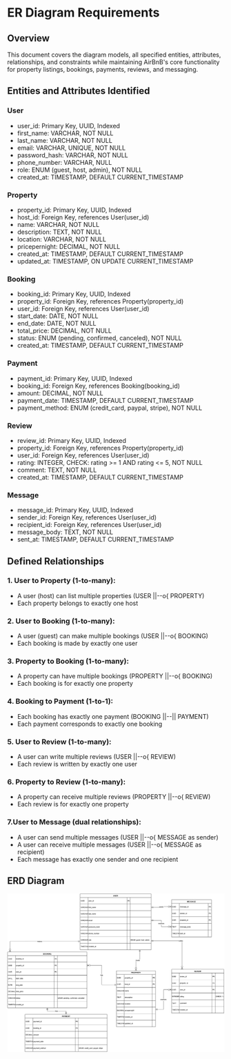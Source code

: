 # ER Diagram Requirements

## Overview
This document covers the diagram models, all specified entities, attributes, relationships, and constraints while maintaining AirBnB's core functionality for property listings, bookings, payments, reviews, and messaging.

## Entities and Attributes Identified

### User
* user_id: Primary Key, UUID, Indexed
* first_name: VARCHAR, NOT NULL
* last_name: VARCHAR, NOT NULL
* email: VARCHAR, UNIQUE, NOT NULL
* password_hash: VARCHAR, NOT NULL
* phone_number: VARCHAR, NULL
* role: ENUM (guest, host, admin), NOT NULL
* created_at: TIMESTAMP, DEFAULT CURRENT_TIMESTAMP

### Property
* property_id: Primary Key, UUID, Indexed
* host_id: Foreign Key, references User(user_id)
* name: VARCHAR, NOT NULL
* description: TEXT, NOT NULL
* location: VARCHAR, NOT NULL
* pricepernight: DECIMAL, NOT NULL
* created_at: TIMESTAMP, DEFAULT CURRENT_TIMESTAMP
* updated_at: TIMESTAMP, ON UPDATE CURRENT_TIMESTAMP

### Booking
* booking_id: Primary Key, UUID, Indexed
* property_id: Foreign Key, references Property(property_id)
* user_id: Foreign Key, references User(user_id)
* start_date: DATE, NOT NULL
* end_date: DATE, NOT NULL
* total_price: DECIMAL, NOT NULL
* status: ENUM (pending, confirmed, canceled), NOT NULL
* created_at: TIMESTAMP, DEFAULT CURRENT_TIMESTAMP

### Payment
* payment_id: Primary Key, UUID, Indexed
* booking_id: Foreign Key, references Booking(booking_id)
* amount: DECIMAL, NOT NULL
* payment_date: TIMESTAMP, DEFAULT CURRENT_TIMESTAMP
* payment_method: ENUM (credit_card, paypal, stripe), NOT NULL

### Review
* review_id: Primary Key, UUID, Indexed
* property_id: Foreign Key, references Property(property_id)
* user_id: Foreign Key, references User(user_id)
* rating: INTEGER, CHECK: rating >= 1 AND rating <= 5, NOT NULL
* comment: TEXT, NOT NULL
* created_at: TIMESTAMP, DEFAULT CURRENT_TIMESTAMP

### Message
* message_id: Primary Key, UUID, Indexed
* sender_id: Foreign Key, references User(user_id)
* recipient_id: Foreign Key, references User(user_id)
* message_body: TEXT, NOT NULL
* sent_at: TIMESTAMP, DEFAULT CURRENT_TIMESTAMP

## Defined Relationships

### 1. User to Property (1-to-many):

* A user (host) can list multiple properties (USER ||--o{ PROPERTY)
* Each property belongs to exactly one host

### 2. User to Booking (1-to-many):

* A user (guest) can make multiple bookings (USER ||--o{ BOOKING)
* Each booking is made by exactly one user

### 3. Property to Booking (1-to-many):

* A property can have multiple bookings (PROPERTY ||--o{ BOOKING)
* Each booking is for exactly one property

### 4. Booking to Payment (1-to-1):

* Each booking has exactly one payment (BOOKING ||--|| PAYMENT)
* Each payment corresponds to exactly one booking

### 5. User to Review (1-to-many):

* A user can write multiple reviews (USER ||--o{ REVIEW)
* Each review is written by exactly one user

### 6. Property to Review (1-to-many):

* A property can receive multiple reviews (PROPERTY ||--o{ REVIEW)
* Each review is for exactly one property

### 7.User to Message (dual relationships):

* A user can send multiple messages (USER ||--o{ MESSAGE as sender)
* A user can receive multiple messages (USER ||--o{ MESSAGE as recipient)
* Each message has exactly one sender and one recipient

## ERD Diagram
![Alt text](ERD-airbnb.png)
